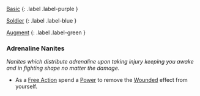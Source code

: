 
[Basic](Game/Advancement-List?Basic=true)
{: .label .label-purple }

[Soldier](Game/Soldier)
{: .label .label-blue }

[Augment](Game/Advancement-List?Augment=true)
{: .label .label-green }
### Adrenaline Nanites
*Nanites which distribute adrenaline upon taking injury keeping you awake and in fighting shape no matter the damage.*
* As a [Free Action](Game/Core/Terminology#Free%20Action) spend a [Power](Game/Additional-Attributes#Power) to remove the [Wounded](Core/Effects#Wounded) effect from yourself.

